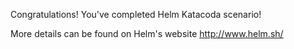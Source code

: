 Congratulations! You've completed Helm Katacoda scenario!

More details can be found on Helm's website http://www.helm.sh/